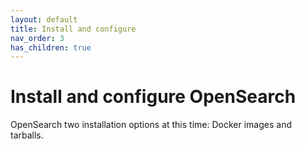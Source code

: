 ```yaml
---
layout: default
title: Install and configure
nav_order: 3
has_children: true
---
```


# Install and configure OpenSearch

OpenSearch two installation options at this time: Docker images and tarballs.
